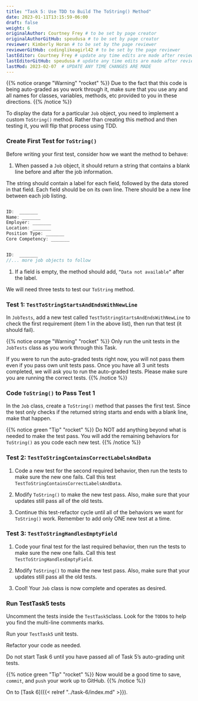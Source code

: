 ```yaml
---
title: "Task 5: Use TDD to Build The ToString() Method"
date: 2023-01-11T13:15:59-06:00
draft: false
weight: 6
originalAuthor: Courtney Frey # to be set by page creator
originalAuthorGitHub: speudusa # to be set by page creator
reviewer: Kimberly Horan # to be set by the page reviewer
reviewerGitHub: codinglikeagirl42 # to be set by the page reviewer
lastEditor: Courtney Frey # update any time edits are made after review
lastEditorGitHub: speudusa # update any time edits are made after review
lastMod: 2023-02-07  # UPDATE ANY TIME CHANGES ARE MADE
---
```


{{% notice orange "Warning" "rocket" %}}
Due to the fact that this code is being auto-graded as you work through it, make sure that you use any and all names for classes, variables, methods, etc provided to you in these directions.
{{% /notice %}}

To display the data for a particular `Job` object, you need to implement a custom `ToString()` method. Rather than creating this method and then testing it, you will flip that process using TDD.

### Create First Test for `ToString()`

Before writing your first test, consider how we want the method to behave:
1. When passed a `Job` object, it should return a string that contains a blank line before and after the job information.

The string should contain a label for each field, followed by the data stored in that field. Each field should be on its own line.  There should be a new line between each job listing. 

   ```C# {linenos=true}

   ID:  _______
   Name: _______
   Employer: _______
   Location: _______
   Position Type: _______
   Core Competency: _______


   ID:  _______
   //... more job objects to follow
   ```

1. If a field is empty, the method should add, `“Data not available”` after the label.

We will need three tests to test our `ToString` method.

### Test 1: `TestToStringStartsAndEndsWithNewLine`

In `JobTests`, add a new test called `TestToStringStartsAndEndsWithNewLine` to check the first requirement (item 1 in the above list), then run that test (it should fail).


{{% notice orange "Warning" "rocket" %}}
Only run the unit tests in the `JobTests` class as you work through this Task.


If you were to run the auto-graded tests right now, you will not pass them even if you pass own unit tests pass.  Once you have all 3 unit tests completed, we will ask you to run the auto-graded tests.  Please make sure you are running the correct tests.
{{% /notice %}}

### Code `ToString()` to Pass Test 1

In the `Job` class, create a `ToString()` method that passes the first test. Since the test only checks if the returned string starts and ends with a blank line, make that happen.

{{% notice green "Tip" "rocket" %}}
Do NOT add anything beyond what is needed to make the test pass. You will add the remaining behaviors for `ToString()` as you code each new test.
{{% /notice %}}

### Test 2: `TestToStringContainsCorrectLabelsAndData`

1. Code a new test for the second required behavior, then run the tests to make sure the new one fails. Call this test `TestToStringContainsCorrectLabelsAndData`.

1. Modify `ToString()` to make the new test pass. Also, make sure that your updates still pass all of the old tests.

1. Continue this test-refactor cycle until all of the behaviors we want for `ToString()` work. Remember to add only ONE new test at a time.

### Test 3: `TestToStringHandlesEmptyField`
1. Code your final test for the last required behavior, then run the tests to make sure the new one fails. Call this test `TestToStringHandlesEmptyField`.

1. Modify `ToString()` to make the new test pass. Also, make sure that your updates still pass all the old tests.

1. Cool! Your `Job` class is now complete and operates as desired.


### Run TestTask5 tests

Uncomment the tests inside the `TestTask5`class.  Look for the `TODO`s to help you find the multi-line comments marks.

Run your `TestTask5` unit tests. 

Refactor your code as needed. 

Do not start Task 6 until you have passed all of Task 5’s auto-grading unit tests.

{{% notice green "Tip" "rocket" %}}
Now would be a good time to save, `commit`, and `push` your work up to GitHub.
{{% /notice %}}

On to [Task 6]({{< relref "../task-6/index.md" >}}).
